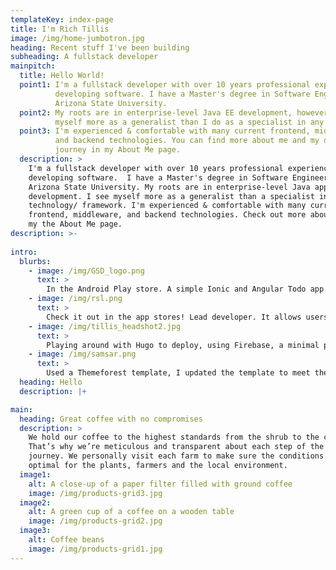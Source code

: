 ```yaml
---
templateKey: index-page
title: I'm Rich Tillis
image: /img/home-jumbotron.jpg
heading: Recent stuff I've been building
subheading: A fullstack developer
mainpitch:
  title: Hello World!
  point1: I'm a fullstack developer with over 10 years professional experience
          developing software. I have a Master's degree in Software Engineering from
          Arizona State University. 
  point2: My roots are in enterprise-level Java EE development, however I see 
          myself more as a generalist than I do as a specialist in any one technology.
  point3: I'm experienced & comfortable with many current frontend, middleware, 
          and backend technologies. You can find more about me and my dev 
          journey in my About Me page.
  description: >
    I'm a fullstack developer with over 10 years professional experience
    developing software.  I have a Master's degree in Software Engineering from
    Arizona State University. My roots are in enterprise-level Java application
    development. I see myself more as a generalist than a specialist in one
    technology/ framework. I'm experienced & comfortable with many current
    frontend, middleware, and backend technologies. Check out more about me in
    my the About Me page.
description: >-
  
intro:
  blurbs:
    - image: /img/GSD_logo.png
      text: >
        In the Android Play store. A simple Ionic and Angular Todo app. This is my pet project. I use it to test out Ionic components as well as JavaScript patterns and frameworks.
    - image: /img/rsl.png
      text: >
        Check it out in the app stores! Lead developer. It allows users to stay up to date with all things going on with the club. Cool features include Facebook and email authentication, Facebook Graph API usage, Google Maps integration, and Firebase Cloud Messaging.
    - image: /img/tillis_headshot2.jpg
      text: >
        Playing around with Hugo to deploy, using Firebase, a minimal porfolio and blogging website. I liked unique parts of 2 hugo themes so I decided combine them together to explore how Hugo worked to create the site I want.
    - image: /img/samsar.png
      text: >
        Used a Themeforest template, I updated the template to meet the needs of this nonprofit search & rescue organization. Hosted the site using Amazon AWS S3, Cloudfront, and Route 53.
  heading: Hello
  description: |+

main:
  heading: Great coffee with no compromises
  description: >
    We hold our coffee to the highest standards from the shrub to the cup.
    That’s why we’re meticulous and transparent about each step of the coffee’s
    journey. We personally visit each farm to make sure the conditions are
    optimal for the plants, farmers and the local environment.
  image1:
    alt: A close-up of a paper filter filled with ground coffee
    image: /img/products-grid3.jpg
  image2:
    alt: A green cup of a coffee on a wooden table
    image: /img/products-grid2.jpg
  image3:
    alt: Coffee beans
    image: /img/products-grid1.jpg
---
```


